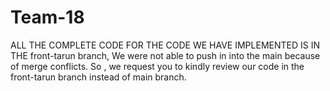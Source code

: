 # Team-18

ALL THE COMPLETE CODE FOR THE CODE WE HAVE IMPLEMENTED IS IN THE front-tarun branch,
We were not able to push in into the main because of merge conflicts.
So , we request you to kindly review our code in the front-tarun branch instead of main branch.
